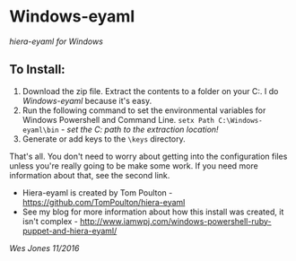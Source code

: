 # Windows-eyaml
*hiera-eyaml for Windows*

## To Install:
1. Download the zip file. Extract the contents to a folder on your C:. I do *Windows-eyaml* because it's easy.
2. Run the following command to set the environmental variables for Windows Powershell and Command Line. `setx Path C:\Windows-eyaml\bin` - *set the C: path to the extraction location!*
3. Generate or add keys to the `\keys` directory. 

That's all. You don't need to worry about getting into the configuration files unless you're really going to be make some work. If you need more information about that, see the second link. 

* Hiera-eyaml is created by Tom Poulton - https://github.com/TomPoulton/hiera-eyaml
* See my blog for more information about how this install was created, it isn't complex - http://www.iamwpj.com/windows-powershell-ruby-puppet-and-hiera-eyaml/

*Wes Jones 11/2016*
